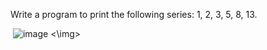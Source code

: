 Write a program to print the following series: 1, 2, 3, 5, 8, 13.

<img> ![image](https://github.com/user-attachments/assets/4c10a570-efba-455b-b9c4-b60a168af6aa) <\img>
